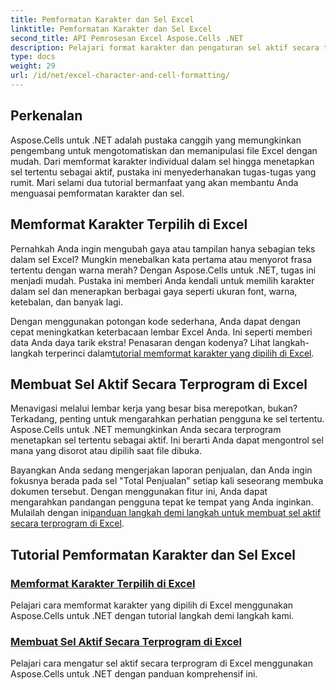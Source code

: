 ```yaml
---
title: Pemformatan Karakter dan Sel Excel
linktitle: Pemformatan Karakter dan Sel Excel
second_title: API Pemrosesan Excel Aspose.Cells .NET
description: Pelajari format karakter dan pengaturan sel aktif secara terprogram di Excel menggunakan Aspose.Cells for .NET. Jelajahi panduan lengkap untuk menyederhanakan tugas pengembangan Anda.
type: docs
weight: 29
url: /id/net/excel-character-and-cell-formatting/
---
```

## Perkenalan

Aspose.Cells untuk .NET adalah pustaka canggih yang memungkinkan pengembang untuk mengotomatiskan dan memanipulasi file Excel dengan mudah. Dari memformat karakter individual dalam sel hingga menetapkan sel tertentu sebagai aktif, pustaka ini menyederhanakan tugas-tugas yang rumit. Mari selami dua tutorial bermanfaat yang akan membantu Anda menguasai pemformatan karakter dan sel.

## Memformat Karakter Terpilih di Excel

Pernahkah Anda ingin mengubah gaya atau tampilan hanya sebagian teks dalam sel Excel? Mungkin menebalkan kata pertama atau menyorot frasa tertentu dengan warna merah? Dengan Aspose.Cells untuk .NET, tugas ini menjadi mudah. Pustaka ini memberi Anda kendali untuk memilih karakter dalam sel dan menerapkan berbagai gaya seperti ukuran font, warna, ketebalan, dan banyak lagi.

Dengan menggunakan potongan kode sederhana, Anda dapat dengan cepat meningkatkan keterbacaan lembar Excel Anda. Ini seperti memberi data Anda daya tarik ekstra! Penasaran dengan kodenya? Lihat langkah-langkah terperinci dalam[tutorial memformat karakter yang dipilih di Excel](./formatting-selected-characters/).

## Membuat Sel Aktif Secara Terprogram di Excel

Menavigasi melalui lembar kerja yang besar bisa merepotkan, bukan? Terkadang, penting untuk mengarahkan perhatian pengguna ke sel tertentu. Aspose.Cells untuk .NET memungkinkan Anda secara terprogram menetapkan sel tertentu sebagai aktif. Ini berarti Anda dapat mengontrol sel mana yang disorot atau dipilih saat file dibuka.

 Bayangkan Anda sedang mengerjakan laporan penjualan, dan Anda ingin fokusnya berada pada sel "Total Penjualan" setiap kali seseorang membuka dokumen tersebut. Dengan menggunakan fitur ini, Anda dapat mengarahkan pandangan pengguna tepat ke tempat yang Anda inginkan. Mulailah dengan ini[panduan langkah demi langkah untuk membuat sel aktif secara terprogram di Excel](./making-a-cell-active/).

## Tutorial Pemformatan Karakter dan Sel Excel
### [Memformat Karakter Terpilih di Excel](./formatting-selected-characters/)
Pelajari cara memformat karakter yang dipilih di Excel menggunakan Aspose.Cells untuk .NET dengan tutorial langkah demi langkah kami.
### [Membuat Sel Aktif Secara Terprogram di Excel](./making-a-cell-active/)
Pelajari cara mengatur sel aktif secara terprogram di Excel menggunakan Aspose.Cells untuk .NET dengan panduan komprehensif ini.